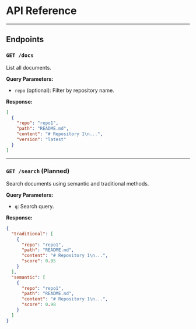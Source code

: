 # API Reference

---

## Endpoints

### `GET /docs`
List all documents.

**Query Parameters:**
- `repo` (optional): Filter by repository name.

**Response:**
```json
[
  {
    "repo": "repo1",
    "path": "README.md",
    "content": "# Repository 1\n...",
    "version": "latest"
  }
]
```

---

### `GET /search` (Planned)
Search documents using semantic and traditional methods.

**Query Parameters:**
- `q`: Search query.

**Response:**
```json
{
  "traditional": [
    {
      "repo": "repo1",
      "path": "README.md",
      "content": "# Repository 1\n...",
      "score": 0.95
    }
  ],
  "semantic": [
    {
      "repo": "repo1",
      "path": "README.md",
      "content": "# Repository 1\n...",
      "score": 0.98
    }
  ]
}
```

